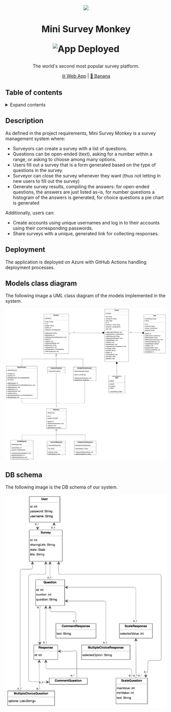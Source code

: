 <p align="center">
<img src="https://upload.wikimedia.org/wikipedia/commons/9/93/Typing_monkey_768px.png" height="150">
</p>
<h1 align="center">
Mini Survey Monkey

![App Deployed](https://github.com/JackieSL1/mini-survey-monkey/actions/workflows/main_mini-survey-monkey.yml/badge.svg)
  
</h1>

<p align="center">
The world's second most popular survey platform.
<p>

<p align="center">
<a href="https://mini-survey-monkey-eyd6fhfyesf6ezay.canadaeast-01.azurewebsites.net/">🌐 Web App</a> |
<a href="https://mini-survey-monkey-eyd6fhfyesf6ezay.canadaeast-01.azurewebsites.net/banana">🍌 Banana</a>
</p>

## Table of contents

<details>
<summary>Expand contents</summary>

- [Description](#description)
- [Deployment](#deployment)
- [Models class diagram](#uml-class-diagram-for-models)
- [DB schema](#db-schema)

</details>

## Description
As defined in the project requirements, Mini Survey Monkey is a survey management system where:
* Surveyors can create a survey with a list of questions.
* Questions can be open-ended (text), asking for a number within a range, or asking to choose among many options.
* Users fill out a survey that is a form generated based on the type of questions in the survey.
* Surveyor can close the survey whenever they want (thus not letting in new users to fill out the survey)
* Generate survey results, compiling the answers: for open-ended questions, the answers are just listed as-is, for number questions a histogram of the answers is generated, for choice questions a pie chart is generated

Additionally, users can:
* Create accounts using unique usernames and log in to their accounts using their corresponding passwords.
* Share surveys with a unique, generated link for collecting responses.

## Deployment
The application is deployed on Azure with GitHub Actions handling deployment processes.

## Models class diagram
The following image a UML class diagram of the models implemented in the system.

![Models class diagram](diagrams/models-class-diagrams-final.png)

## DB schema
The following image is the DB schema of our system.

![DB schema](diagrams/db-schema-milestone-2.png)

